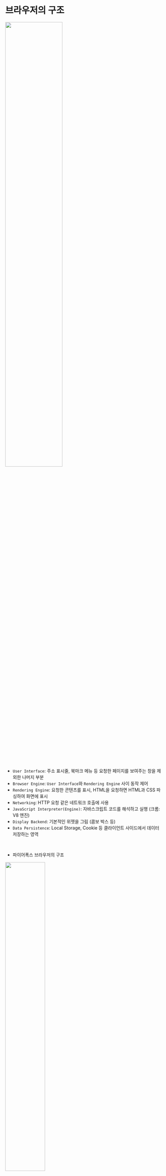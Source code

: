 # 브라우저의 구조
<img src="https://github.com/in3166/TIL/blob/main/etc/img/browser1.png" width="60%" />

- `User Interface`: 주소 표시줄, 북마크 메뉴 등 요청한 페이지를 보여주는 창을 제외한 나머지 부분
- `Browser Engine`: `User Interface`와 `Rendering Engine` 사이 동작 제어
- `Rendering Engine`: 요청한 콘텐츠를 표시, HTML을 요청하면 HTML과 CSS 파싱하여 화면에 표시
- `Networking`: HTTP 요청 같은 네트워크 호출에 사용
- `JavaScript Interpreter(Engine)`: 자바스크립트 코드를 해석하고 실행 (크롬: V8 엔진)
- `Display Backend`: 기본적인 위젯을 그림 (콤보 박스 등)
- `Data Persistence`: Local Storage, Cookie 등 클라이언트 사이드에서 데이터 저장하는 영역
<br>

- 파이어폭스 브라우저의 구조
<img src="https://github.com/in3166/TIL/blob/main/etc/img/browser2.png" width="50%" />

- 크롬 브라우저의 구조
<img src="https://github.com/in3166/TIL/blob/main/etc/img/browser3.png" width="50%" />

<br><br>

# 브라우저의 렌더링 과정
## 렌더링
- HTML, CSS ,JavaScript 등 개발자가 작성한 문서를 브라우저에서 출력하는 과정

## 렌더링 엔진
- 브라우저는 렌더링을 하는 렌더링 엔진을 가지는데 브라우저 별로 사용하는 엔진이 달라 호환성 검사를 잘해야한다.
- 요청받은 내용을 화면에 나타내는 일을 한다. (HTML, JS, CSS 등의 파일을 변환하여 픽셀 단위로 나타냄)

### 렌더링 과정 요약
- 렌더링 엔진은 HTML 문서를 파싱해 `DOM 트리` 생성, CSS 문서를 파싱행 `CSSOM 트리` 생성
  - 파싱: DOM을 생성하여 엘리먼트 가공 및 관리하는 표준 구성하
  - DOM 트리: 자바스크립트 등에 의해 동적으로 변하는 엘리먼트를 쉽게 수정하고 관리하기 위해
  
- DOM과 CSSOM을 이용해 `렌더 트리` 생성
- 렌더 트리가 완성되면 `Layout(Reflow)` 시작: 각 노드의 화면에서의 위치와 크기를 계산
- `Paint(Rasterizing)` 시작: 계산된 위치와 크기 등으로 실제 픽셀로 표현
<img src="https://github.com/in3166/TIL/blob/main/etc/img/browser4.png" width="60%" />

<br>

## 렌더링 과정
- ### 1. HTML, CSS를 다운로드 (텍스트 파일)

- ### 2. 다운받은 파일을 Object Model로 만든다. (Parsing)
  - 2-1. **HTML => DOM (Document Object Model)**
    - HTML을 파싱하여 `DOM 노드`를 만들고 이 `DOM 노드`를 병합하여 `DOM 트리`를 만든다.
  <img src="https://github.com/in3166/TIL/blob/main/etc/img/render1.png" />
  
  - 2-2. **CSS => CSSOM (CSS Object Model)**
    - CSS를 파싱하여 스타일 규칙을 만든다.
  <img src="https://github.com/in3166/TIL/blob/main/etc/img/render2.png" />
  
  `렌더링 엔진은 더 나은 사용자경험을 위해 가능한 빨리 내용을 표시하는데 모든 HTML 파싱이 끝나기도 전에 이후의 과정을 수행하여 미리 사용자에게 일부 내용을 출력한다.`
  
  - 2-3. **DOM과 CSSOM => Render Tree 생성**
    - `DOM 트리`와 스타일 규칙을 사용하여 `Attachment`라는 과정으로 `Render 트리` 생성
    - 순수 요소와 텍스트만 존재하는 `DOM 트리`와 달리 **스타일 정보가 설정되어 있으며 실제 화면에 표시되는 요소**들로 구성
    - `Render Tree`는 **화면에 표시되는 요소(노드)**들만 구성 
    - `display:none`인 요소는 공간 차지x, `visibility: invisible`은 공간은 차지하고 요소가 보이지 않아 포함o
  <img src="https://github.com/in3166/TIL/blob/main/etc/img/render3.png" />
  

- ### 3. Layout
  - 뷰포트(viewport) 내에 Render Tree 노드들이 가지는 스타일과 속성에 따라 각 노드들의 정확한 위치와 크기를 계산
    - *뷰포트: 그래픽이 표시되는 브라우저 영역, 크기 (모바일: 디스플레이 크기, PC: 브라우저 창의 크기)*
  - 브라우저 화면의 어떤 위치에 어떤 크기로 출력될지 계산하는 단계
  
- ### 4. Paint
  - Layout 계산이 완료되면 요소들을 실제 화면에 출력

<br>

# Parser
- 서버로부터 전송받은 문서의 문자열을 브라우저가 이해할 수 잇는 구조로 변환하는 과정,
- 파싱 결과는 문서 구조를 나타내는 노드 트리로 파싱 트리(Parsing Tree), 문법 트리(Syntax Tree)라고 한다.

## DOM(Document Object Model)
- 트리 형태의 `DOM` 만들기
  - 변환(Conversion): HTML의 원시 바이트를 읽어와 해당 파일에 지정된 인코딩(ex. UTF-8)에 따라 문자열로 변환
  - 토큰화(Tokenizing): 문자열을 W3C HTML 표준에 따라 고유 토큰(`<html>` 등 꺽쇠괄호로 묶인 문자열)으로 변환, 각 토큰은 의미와 규칙을 가진다.
  - 렉싱(Lexing): 토큰을 해당 속성 및 규칙을 정의한 객체(Node)로 변환
  - DOM 생성(Dom construction): HTML은 상위-하위 관계로 정의할 수 있어, 트리 구조로 나타낸다.
  
<img src="https://github.com/in3166/TIL/blob/main/etc/img/browser5.png" width="60%" />
<img src="https://github.com/in3166/TIL/blob/main/etc/img/browser6.png" width="60%" />

## CSSOM(CSS Object Model)
- CSS 파싱
  - `DOM` 생성 과정과 동일하게 `CSSOM` 생성
  - 브라우저는 DOM 생성 동안 외부 CSS를 참조하는 `<link>` 태그를 만나면 리소스를 요청한다.
  - CSS의 원시 바이트가 문자열로 변환된 후 토큰과 노드로 변환되고 마지막으로 CSSOM 트리 구조를 만든다.
  - 트리 구조에 따라 스타일을 하향식으로 규칙을 적용
  
<img src="https://github.com/in3166/TIL/blob/main/etc/img/browser7.png" width="30%" >
<img src="https://github.com/in3166/TIL/blob/main/etc/img/browser8.png" width="60%" />

### JavaScript
- 파서 차단 리소스(Parser Blocking Resource)
- 브라우저는 문서를 파싱하다 자바스크립트를 만나면 문성 파싱을 중단하고 JavaScript 엔진에 권한을 넘겨 JavaScript 파싱 실행
- 그래서 JavaScript를 `<body>` 태그 최하단에 위치시키거나 `<script>` 태그에 `defer`속성을 준다.
- HTML5에서 스크립트를 비동기로 처리하는 속성 추가 (`async`)
  - `defer`: 스크립트 다운로드 시 문서 파싱이 중단되지 않고 파싱 완료 후 스크립트 실행
  - `async`:  스크립트 다운로드 시 문서 파싱이 중단되지 않고 다운로드 완료 시 HTML 파싱을 중단하고 스크립트 실행

### CSS
- 파서 차단 리소스(Parser Blocking Resource)
- CSS는 렌더링 시 필수 리소스이므로 브라우저는 CSS를 빠르게 다운로드해야 한다. (`<head>` 태그 안에 정의)
- CSS는 DOM 트리를 변경시키지 않으므로 문서 파싱을 중단할 이유가 없다.
- 하지만 JavaScript에서 스타일 정보를 요구할 경우, CSS가 파싱되지 않은 상태이면 에러가 발생할 수 있다.

<br>

## Attachment
- DOM 트리와 CSSOM 트리를 결합하여 표시해야 할 순서대로 내용을 그려내기 위해 `Render Tree`를 생성
- 웹킷에서 `Attachment`라고 한다.
- `Render Tree`는 화면에 표시되는 각 노드의 위치를 계산하는 레이아웃에 사용되고 픽셀을 화면에 그리는 `Paint` 과정에도 사용된다.

- Render Tree 구축
<img src="https://github.com/in3166/TIL/blob/main/etc/img/browser11.png" width="30%" />
  
  - Render Tree는 페이지에 표시되는 모든 DOM 콘텐츠와 각 노드에 대한 모든 CSSOM 스타일 정보를 가진다.
  <img src="https://github.com/in3166/TIL/blob/main/etc/img/browser12.png" width="60%" />
  
    - DOM 트리의 루트에서 시작하여 화면에 표시되는 노드 각각을 탐색
      - 화면에 표시되지 않는 노드들은 Render Tree에 반영되지 않음 (`script`, `meta` 태그 등)
      - CSS에 의해 화면에서 숨겨진 노드들은 Render Tree에 반영되지 않음
    - 화면에 표시되는 각 노드에 대해 일치하는 CSSOM 규칙 적용
    - 화면에 표시되는 노드를 콘텐츠 및 계산되 스타일과 함께 보낸다.
  
  
<br>

## Layout (Reflow)
<img src="https://github.com/in3166/TIL/blob/main/etc/img/browser9.png" width="20%" />

- 기기의 뷰포트 내에서 렌더 트리의 노드가 정확한 위치와 크기를 계산
- 모든 상대적 측정값은 화면에서 절대적인 픽셀로 변환 (`%` -> `px`)
<br>

## Painting (Rasterizing)
<img src="https://github.com/in3166/TIL/blob/main/etc/img/browser10.png" width="30%" />

- Render Tree의 각 노드를 화면의 실제 픽셀로 나타내는 과정
- Painting 과정 후 브라우저 화면에 UI 표시
 
 
<br><br>


# 렌더링 최적화
## Reflow (Layout)
- 위 렌더링 과정이 끝나고 페이지가 그려진다고 렌더링 과정이 끝나진 않는다.
- 어떤 액션이나 이벤트에 따라 HTML 요소의 크기나 위치 등 레이아웃 수치 수정하면 영향을 받는 자식, 부모 노드들을 포함하여 Layout 과정 다시 수행
- Render Tree와 각 요소들의 크기와 위치를 다시 계산

## Repaint (Paint)
- Paint 단계 다시 수행
- 무조건 Reflow가 일어나야 Repaint가 일어나진 않는다.
- 레이아웃에 영향을 주지 않는 스타일 속성이 변경되었을 때는 Reflow 필요없어 Repaint만 수행 (backgrout-color, visivility 등)

## Reflow, Repaint 줄이기
- 사용하지 않는 노드에는 `visivility: invisible` 보다 `display:none` 사용
  - `visivility`는 레이아웃 공간을 차지해 Reflow의 대상이 된다.

- Reflow, Repaint가 발생하는 속성 사용 피하기
  - Reflow가 발생하면 Repaint는 반드시 발생하기 떄문에 Repaint만 발생시키는 속성을 사용
  - Reflow가 일어나는 대표적인 속성
  ```
  position	width	height	left	top
  right	bottom	margin	padding	border
  border-width	clear	display	float	font-family
  font-size	font-weight	line-height	min-height	overflow
  text-align	vertical-align	white-space	....	 
  ```
  <br>

  - Repaint가 일어나는 대표적인 속성
  ```
  background	background-image	background-position	background-repeat	background-size
  border-radius	border-style	box-shadow	color	line-style
  outline	outline-color	outline-style	outline-width	text-decoration
  visibility	....	 	 	 
  ```
  
- 영향을 주는 노드 줄이기
  - 애니메이션이 많거나 레이아웃 변화가 많은 요소의 경우 `position: absolute|fixed` 등을 사용하여 영향을 받는 주변 노드를 줄인다.

- 프레임 줄이기
<br>


## React의 Virtual DOM
- 일반적으로 DOM에 접근하여 속성 변화, 스타일 변화를 수행하면 할 때마다 여러번의 Reflow, Repaint가 발생
- Virtual DOM은 변화가 일어나 Reflow, Repaint가 필요한 것들을 한 번에 묶어 DOM에 전달 - 한 번만 연산


<br><Br><br>
<출처>
- https://velog.io/@st2702/%EB%B8%8C%EB%9D%BC%EC%9A%B0%EC%A0%80%EC%9D%98-%EB%A0%8C%EB%8D%94%EB%A7%81-%EA%B3%BC%EC%A0%95
- https://boxfoxs.tistory.com/408
  https://beomy.github.io/tech/browser/async-defer/
